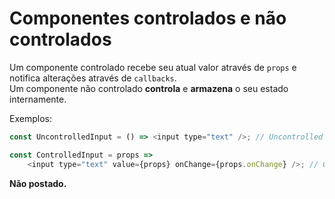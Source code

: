 # Componentes controlados e não controlados

Um componente controlado recebe seu atual valor através de `props` e notifica alterações através de `callbacks`.  
Um componente não controlado **controla** e **armazena** o seu estado internamente.    

Exemplos:
```js
const UncontrolledInput = () => <input type="text" />; // Uncontrolled

const ControlledInput = props => 
    <input type="text" value={props} onChange={props.onChange} />; // Controlled
```

**Não postado.**